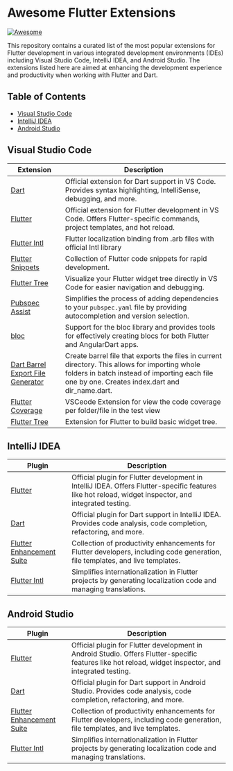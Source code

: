 # Awesome Flutter Extensions

[![Awesome](https://awesome.re/badge.svg)](https://awesome.re)

This repository contains a curated list of the most popular extensions for Flutter development in various integrated development environments (IDEs) including Visual Studio Code, IntelliJ IDEA, and Android Studio. The extensions listed here are aimed at enhancing the development experience and productivity when working with Flutter and Dart.

## Table of Contents

- [Visual Studio Code](#visual-studio-code)
- [IntelliJ IDEA](#intellij-idea)
- [Android Studio](#android-studio)

## Visual Studio Code

| Extension | Description |
|-----------|-------------|
| [Dart](https://marketplace.visualstudio.com/items?itemName=Dart-Code.dart-code) | Official extension for Dart support in VS Code. Provides syntax highlighting, IntelliSense, debugging, and more. |
| [Flutter](https://marketplace.visualstudio.com/items?itemName=Dart-Code.flutter) | Official extension for Flutter development in VS Code. Offers Flutter-specific commands, project templates, and hot reload. |
| [Flutter Intl](https://marketplace.visualstudio.com/items?itemName=localizely.flutter-intl) | Flutter localization binding from .arb files with official Intl library |
| [Flutter Snippets](https://marketplace.visualstudio.com/items?itemName=Nash.awesome-flutter-snippets) | Collection of Flutter code snippets for rapid development. |
| [Flutter Tree](https://marketplace.visualstudio.com/items?itemName=marcelovelasquez.flutter-tree) | Visualize your Flutter widget tree directly in VS Code for easier navigation and debugging. |
| [Pubspec Assist](https://marketplace.visualstudio.com/items?itemName=jeroen-meijer.pubspec-assist) | Simplifies the process of adding dependencies to your `pubspec.yaml` file by providing autocompletion and version selection. |
| [bloc](https://marketplace.visualstudio.com/items?itemName=FelixAngelov.bloc) | Support for the bloc library and provides tools for effectively creating blocs for both Flutter and AngularDart apps. |
| [Dart Barrel Export File Generator](https://marketplace.visualstudio.com/items?itemName=orestesgaolin.dart-export-index) | Create barrel file that exports the files in current directory. This allows for importing whole folders in batch instead of importing each file one by one. Creates index.dart and dir_name.dart. |
| [Flutter Coverage](https://marketplace.visualstudio.com/items?itemName=Flutterando.flutter-coverage) | VSCeode Extension for view the code coverage per folder/file in the test view |
| [Flutter Tree](https://marketplace.visualstudio.com/items?itemName=marcelovelasquez.flutter-tree) | Extension for Flutter to build basic widget tree. |


## IntelliJ IDEA

| Plugin | Description |
|--------|-------------|
| [Flutter](https://plugins.jetbrains.com/plugin/9212-flutter) | Official plugin for Flutter development in IntelliJ IDEA. Offers Flutter-specific features like hot reload, widget inspector, and integrated testing. |
| [Dart](https://plugins.jetbrains.com/plugin/6351-dart) | Official plugin for Dart support in IntelliJ IDEA. Provides code analysis, code completion, refactoring, and more. |
| [Flutter Enhancement Suite](https://plugins.jetbrains.com/plugin/11929-flutter-enhancement-suite) | Collection of productivity enhancements for Flutter developers, including code generation, file templates, and live templates. |
| [Flutter Intl](https://plugins.jetbrains.com/plugin/13666-flutter-intl) | Simplifies internationalization in Flutter projects by generating localization code and managing translations. |

## Android Studio

| Plugin | Description |
|--------|-------------|
| [Flutter](https://plugins.jetbrains.com/plugin/9212-flutter) | Official plugin for Flutter development in Android Studio. Offers Flutter-specific features like hot reload, widget inspector, and integrated testing. |
| [Dart](https://plugins.jetbrains.com/plugin/6351-dart) | Official plugin for Dart support in Android Studio. Provides code analysis, code completion, refactoring, and more. |
| [Flutter Enhancement Suite](https://plugins.jetbrains.com/plugin/11929-flutter-enhancement-suite) | Collection of productivity enhancements for Flutter developers, including code generation, file templates, and live templates. |
| [Flutter Intl](https://plugins.jetbrains.com/plugin/13666-flutter-intl) | Simplifies internationalization in Flutter projects by generating localization code and managing translations. |